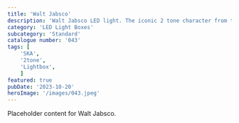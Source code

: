 ```yaml
---
title: 'Walt Jabsco'
description: 'Walt Jabsco LED light. The iconic 2 tone character from the SKA music movement '
category: 'LED Light Boxes'
subcategory: 'Standard'
catalogue number: '043'
tags: [
    'SKA', 
    '2tone',
    'Lightbox', 
    ]
featured: true
pubDate: '2023-10-20'
heroImage: '/images/043.jpeg'
---
```


Placeholder content for Walt Jabsco.